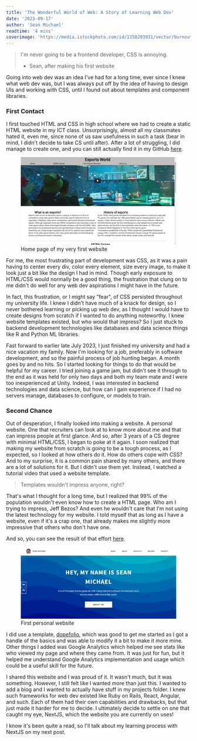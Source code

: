 ```yaml
---
title: 'The Wonderful World of Web: A Story of Learning Web Dev'
date: '2023-09-17'
author: 'Sean Michael'
readtime: '4 mins'
coverimage: 'https://media.istockphoto.com/id/1158203931/vector/burnout-concept-illustration-with-exhausted-man-office-worker-sitting-at-the-table.jpg?s=612x612&w=0&k=20&c=P3KVlWl8Fs3B4uIeL75jDaRF-0zfGgFeqeB7cUR5m-w='
---
```


> I'm never going to be a frontend developer, CSS is annoying.
> - Sean, after making his first website

Going into web dev was an idea I've had for a long time, ever since I knew what web dev was, but I was always put off by
the idea of having to design UIs and working with CSS, until I found out about templates and component libraries.

### First Contact

I first touched HTML and CSS in high school where we had to create a static HTML website in my ICT class. Unsurprisingly, almost all my classmates hated it, even me, since none of us saw usefulness in such a task (bear in mind, I didn't decide to take CS until after). After a lot of struggling, I did manage to create one, and you can still actually find it in my GitHub [here](https://github.com/seanmic1/my-website).

<figure>
    <img src="https://github.com/seanmic1/my-website/blob/master/preview.png?raw=true"
         alt="My first website">
    <figcaption>Home page of my very first website</figcaption>
</figure>

For me, the most frustrating part of development was CSS, as it was a pain having to center every div, color every element, size every image, to make it look just a bit like the design I had in mind. Though early exposure to HTML/CSS would normally be a good thing, the frustration that clung on to me didn't do well for any web dev aspirations I might have in the future.

In fact, this frustration, or I might say "fear", of CSS persisted throughout my university life. I knew I didn't have much of a knack for design, so I never bothered learning or picking up web dev, as I thought I would have to create designs from scratch if I wanted to do anything noteworthy. I knew website templates existed, but who would that impress? So I just stuck to backend development technologies like databases and data science things like R and Python ML libraries. 

Fast forward to earlier late July 2023, I just finished my university and had a nice vacation my family. Now I'm looking for a job, preferably in software development, and so the painful process of job hunting began. A month goes by and no hits. So I started looking for things to do that would be helpful for my career. I tried joining a game jam, but didn't see it through to the end as it was held for only two days and both my team mate and I were too inexperienced at Unity. Indeed, I was interested in backend technologies and data science, but how can I gain experience if I had no servers manage, databases to configure, or models to train.

### Second Chance

Out of desperation, I finally looked into making a website. A personal website. One that recruiters can look at to know more about me and that can impress people at first glance. And so, after 3 years of a CS degree with minimal HTML/CSS, I began to poke at it again. I soon realized that making my website from scratch is going to be a tough process, as I expected, so I looked at how others do it. How do others cope with CSS? And to my surprise, it is a common pain shared by many others, and there are a lot of solutions for it. But I didn't use them yet. Instead, I watched a tutorial video that used a website template.

> Templates wouldn't impress anyone, right?

That's what I thought for a long time, but I realized that 99% of the population wouldn't even know how to create a HTML page. Who am I trying to impress, Jeff Bezos? And even he wouldn't care that I'm not using the latest technology for my website. I told myself that as long as I have a website, even if it's a crap one, that already makes me slightly more impressive that others who don't have one.

And so, you can see the result of that effort [here](https://github.com/seanmic1/seanmic1.github.io).

<figure>
    <img src="https://raw.githubusercontent.com/seanmic1/seanmic1.github.io/main/assets/png/website%20preview.png"
         alt="First personal website">
    <figcaption>First personal website</figcaption>
</figure>

I did use a template, [dopefolio](https://github.com/rammcodes/Dopefolio), which was good to get me started as I got a handle of the basics and was able to modify it a bit to make it more mine. Other things I added was Google Analytics which helped me see stats like who viewed my page and where they came from. It was just for fun, but it helped me understand Google Analytics implementation and usage which could be a useful skill for the future.

I shared this website and I was proud of it. It wasn't much, but it was something. However, I still felt like I wanted more than just this. I wanted to add a blog and I wanted to actually have stuff in my projects folder. I knew such frameworks for web dev existed like Ruby on Rails, React, Angular, and such. Each of them had their own capabilities and drawbacks, but that just made it harder for me to decide. I ultimately decide to settle on one that caught my eye, NextJS, which the website you are currently on uses!

I know it's been quite a read, so I'll talk about my learning process with NextJS on my next post.

